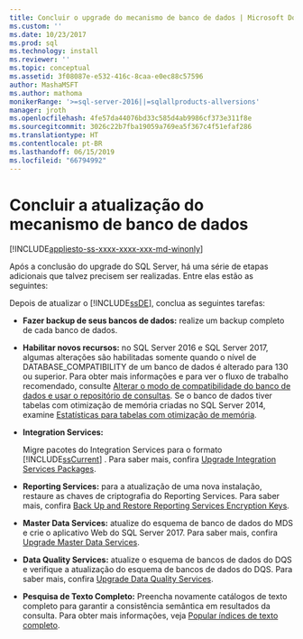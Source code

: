 ```yaml
---
title: Concluir o upgrade do mecanismo de banco de dados | Microsoft Docs
ms.custom: ''
ms.date: 10/23/2017
ms.prod: sql
ms.technology: install
ms.reviewer: ''
ms.topic: conceptual
ms.assetid: 3f08087e-e532-416c-8caa-e0ec88c57596
author: MashaMSFT
ms.author: mathoma
monikerRange: '>=sql-server-2016||=sqlallproducts-allversions'
manager: jroth
ms.openlocfilehash: 4fe57da44076bd33c585d4ab9986cf373e311f8e
ms.sourcegitcommit: 3026c22b7fba19059a769ea5f367c4f51efaf286
ms.translationtype: HT
ms.contentlocale: pt-BR
ms.lasthandoff: 06/15/2019
ms.locfileid: "66794992"
---
```

# <a name="complete-the-database-engine-upgrade"></a>Concluir a atualização do mecanismo de banco de dados

[!INCLUDE[appliesto-ss-xxxx-xxxx-xxx-md-winonly](../../includes/appliesto-ss-xxxx-xxxx-xxx-md-winonly.md)]

Após a conclusão do upgrade do SQL Server, há uma série de etapas adicionais que talvez precisem ser realizadas. Entre elas estão as seguintes:  
  
Depois de atualizar o [!INCLUDE[ssDE](../../includes/ssde-md.md)], conclua as seguintes tarefas:  
  
- **Fazer backup de seus bancos de dados:** realize um backup completo de cada banco de dados.  

- **Habilitar novos recursos:** no SQL Server 2016 e SQL Server 2017, algumas alterações são habilitadas somente quando o nível de DATABASE_COMPATIBILITY de um banco de dados é alterado para 130 ou superior.  Para obter mais informações e para ver o fluxo de trabalho recomendado, consulte [Alterar o modo de compatibilidade do banco de dados e usar o repositório de consultas](../../database-engine/install-windows/change-the-database-compatibility-mode-and-use-the-query-store.md). Se o banco de dados tiver tabelas com otimização de memória criadas no SQL Server 2014, examine [Estatísticas para tabelas com otimização de memória](../../relational-databases/in-memory-oltp/statistics-for-memory-optimized-tables.md).
  
- **Integration Services:**  
  
     Migre pacotes do Integration Services para o formato [!INCLUDE[ssCurrent](../../includes/sscurrent-md.md)] . Para saber mais, confira [Upgrade Integration Services Packages](../../integration-services/install-windows/upgrade-integration-services-packages.md).  
  
- **Reporting Services:** para a atualização de uma nova instalação, restaure as chaves de criptografia do Reporting Services. Para saber mais, confira [Back Up and Restore Reporting Services Encryption Keys](../../reporting-services/install-windows/ssrs-encryption-keys-back-up-and-restore-encryption-keys.md).  
  
- **Master Data Services:**  atualize do esquema de banco de dados do MDS e crie o aplicativo Web do SQL Server 2017. Para saber mais, confira [Upgrade Master Data Services](../../database-engine/install-windows/upgrade-master-data-services.md).  
  
- **Data Quality Services:** atualize o esquema de bancos de dados do DQS e verifique a atualização do esquema de bancos de dados do DQS. Para saber mais, confira [Upgrade Data Quality Services](../../database-engine/install-windows/upgrade-data-quality-services.md).  
  
- **Pesquisa de Texto Completo:** Preencha novamente catálogos de texto completo para garantir a consistência semântica em resultados da consulta. Para obter mais informações, veja [Popular índices de texto completo](../../relational-databases/search/populate-full-text-indexes.md).  
  
